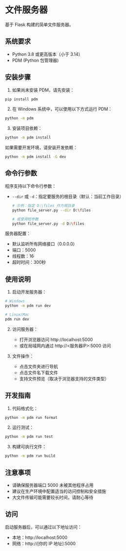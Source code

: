 # 文件服务器

基于 Flask 构建的简单文件服务器。

## 系统要求

- Python 3.8 或更高版本（小于 3.14）
- PDM (Python 包管理器)

## 安装步骤

1. 如果尚未安装 PDM，请先安装：
```bash
pip install pdm
```

2. 在 Windows 系统中，可以使用以下方式运行 PDM：
```bash
python -m pdm
```

3. 安装项目依赖：
```bash
python -m pdm install
```

如果需要开发环境，请安装开发依赖：
```bash
python -m pdm install -G dev
```

## 命令行参数

程序支持以下命令行参数：

- `--dir` 或 `-d`：指定要服务的根目录（默认：当前工作目录）
  ```bash
  # 示例：指定 D:\files 作为根目录
  python file_server.py --dir D:\files
  
  # 或使用短参数
  python file_server.py -d D:\files
  ```

服务器配置：
- 默认监听所有网络接口（0.0.0.0）
- 端口：5000
- 线程数：16
- 超时时间：300秒

## 使用说明

1. 启动开发服务器：
```bash
# Windows
python -m pdm run dev

# Linux/Mac
pdm run dev
```

2. 访问服务器：
   - 打开浏览器访问 http://localhost:5000
   - 或在局域网内通过 http://<服务器IP>:5000 访问

3. 文件操作：
   - 点击文件夹进行导航
   - 点击文件名下载文件
   - 支持文件预览（取决于浏览器支持的文件类型）

## 开发指南

1. 代码格式化：
```bash
python -m pdm run format
```

2. 运行测试：
```bash
python -m pdm run test
```

3. 构建可执行文件：
```bash
python -m pdm run build
```

## 注意事项

- 请确保服务器端口 5000 未被其他程序占用
- 建议在生产环境中配置适当的访问控制和安全措施
- 大文件传输可能需要较长时间，请耐心等待

## 访问

启动服务器后，可以通过以下地址访问：
- 本地：http://localhost:5000
- 网络：http://[你的 IP 地址]:5000
